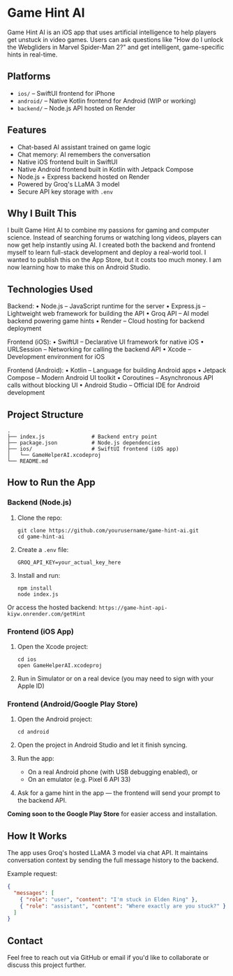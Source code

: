 # Game Hint AI

Game Hint AI is an iOS app that uses artificial intelligence to help players get unstuck in video games. Users can ask questions like "How do I unlock the Webgliders in Marvel Spider-Man 2?" and get intelligent, game-specific hints in real-time.

## Platforms

- `ios/` – SwiftUI frontend for iPhone
- `android/` – Native Kotlin frontend for Android (WIP or working)
- `backend/` – Node.js API hosted on Render

## Features

- Chat-based AI assistant trained on game logic
- Chat memory: AI remembers the conversation
- Native iOS frontend built in SwiftUI
- Native Android frontend built in Kotlin with Jetpack Compose 
- Node.js + Express backend hosted on Render
- Powered by Groq's LLaMA 3 model
- Secure API key storage with `.env`

## Why I Built This

I built Game Hint AI to combine my passions for gaming and computer science. Instead of searching forums or watching long videos, players can now get help instantly using AI. I created both the backend and frontend myself to learn full-stack development and deploy a real-world tool. I wanted to publish this on the App Store, but it costs too much money. I am now learning how to make this on Android Studio.

## Technologies Used

Backend:
	•	Node.js – JavaScript runtime for the server
	•	Express.js – Lightweight web framework for building the API
	•	Groq API – AI model backend powering game hints
	•	Render – Cloud hosting for backend deployment

Frontend (iOS):
	•	SwiftUI – Declarative UI framework for native iOS
	•	URLSession – Networking for calling the backend API
	•	Xcode – Development environment for iOS

Frontend (Android):
	•	Kotlin – Language for building Android apps
	•	Jetpack Compose – Modern Android UI toolkit
	•	Coroutines – Asynchronous API calls without blocking UI
	•	Android Studio – Official IDE for Android development
  
## Project Structure

```
.
├── index.js               # Backend entry point
├── package.json           # Node.js dependencies
├── ios/                   # SwiftUI frontend (iOS app)
│   └── GameHelperAI.xcodeproj
└── README.md
```

## How to Run the App

### Backend (Node.js)

1. Clone the repo:
   ```
   git clone https://github.com/yourusername/game-hint-ai.git
   cd game-hint-ai
   ```

2. Create a `.env` file:
   ```
   GROQ_API_KEY=your_actual_key_here
   ```

3. Install and run:
   ```
   npm install
   node index.js
   ```

Or access the hosted backend: `https://game-hint-api-kiyw.onrender.com/getHint`

### Frontend (iOS App)

1. Open the Xcode project:
   ```
   cd ios
   open GameHelperAI.xcodeproj
   ```

2. Run in Simulator or on a real device (you may need to sign with your Apple ID)

### Frontend (Android/Google Play Store)

1. Open the Android project:
   ```
   cd android
   ```

2. Open the project in Android Studio and let it finish syncing.

3. Run the app:
   - On a real Android phone (with USB debugging enabled), or  
   - On an emulator (e.g. Pixel 6 API 33)

4. Ask for a game hint in the app — the frontend will send your prompt to the backend API.

 **Coming soon to the Google Play Store** for easier access and installation.

## How It Works

The app uses Groq's hosted LLaMA 3 model via chat API. It maintains conversation context by sending the full message history to the backend.

Example request:

```json
{
  "messages": [
    { "role": "user", "content": "I'm stuck in Elden Ring" },
    { "role": "assistant", "content": "Where exactly are you stuck?" }
  ]
}
```

## Contact

Feel free to reach out via GitHub or email if you'd like to collaborate or discuss this project further.
